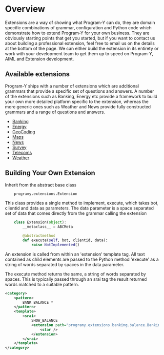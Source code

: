 # Overview
Extensions are a way of showing what Program-Y can do, they are domain specific combinations of grammar, configuration and Python code which demonstrate how to extend Program-Y for your own business. They are obviously starting points that get you started, but if you want to contact us about building a professional extension, feel free to email us on the details at the bottom of the page. We can either build the extension in its entirety or work with your development team to get them up to speed on Program-Y, AIML and Extension development.

## Available extensions

Program-Y ships with a number of extensions which are additional grammars that provide a specific set of questions and answers. A number of the extensions such as Banking, Energy etc provide a framework to build your own more detailed platform specific to the extension, whereas the more generic ones such as Weather and News provide fully constructed grammars and a range of questions and answers.

* [Banking](./Y-Bot-Banking-Extensions)
* [Energy](./Y-Bot-Energy-Extensions)
* [GeoCoding](./Y-Bot-GeoCode-Extensions)
* [Maps](./Y-Bot-Maps-Extensions)
* [News](./Y-Bot-NewsAPI-Extensions)
* [Survey](./Y-Bot-Surveys-Extensions)
* [Telecoms](./Y-Bot-Telecoms-Extensions)
* [Weather](./Y-Bot-Weather-Extensions)

## Building Your Own Extension

Inherit from the abstract base class

```python
    programy.extensions.Extension
```

This class provides a single method to implement, execute, which takes bot, clientid and data as parameters. The data parameter is a space separated set of data that comes directly from the grammar calling the extension

```python
    class Extension(object):
        __metaclass__ = ABCMeta

        @abstractmethod
        def execute(self, bot, clientid, data):
            raise NotImplemented()
```
An extension is called from within an 'extension' template tag. All text contained as child elements are passed to the Python method 'execute' as a string of words separated by spaces in the data parameter. 

The execute method returns the same, a string of words separated by spaces. This is typically passed through an srai tag the result returned words matched to a suitable pattern.
 
```xml
<category>
    <pattern>
        BANK BALANCE *
    </pattern>
    <template>
        <srai>
            SHOW_BALANCE
            <extension path="programy.extensions.banking.balance.BankingBalanceExtension">
                <star />
            </extension>
        </srai>
    </template>
</category>
```
